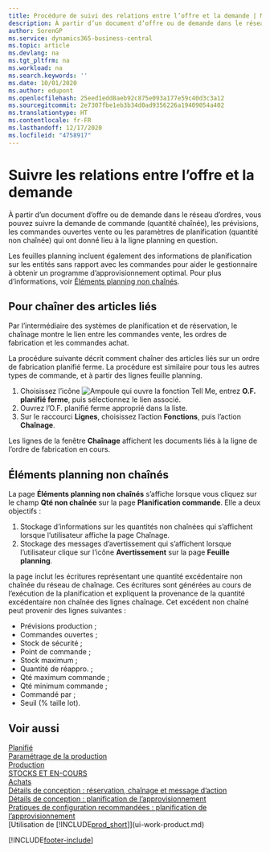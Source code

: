 ```yaml
---
title: Procédure de suivi des relations entre l’offre et la demande | Microsoft Docs
description: À partir d’un document d’offre ou de demande dans le réseau d’ordres, vous pouvez suivre la demande de commande (quantité chaînée), les prévisions, les commandes ouvertes vente ou les paramètres de planification (quantité non chaînée) qui ont donné lieu à la ligne planning en question.
author: SorenGP
ms.service: dynamics365-business-central
ms.topic: article
ms.devlang: na
ms.tgt_pltfrm: na
ms.workload: na
ms.search.keywords: ''
ms.date: 10/01/2020
ms.author: edupont
ms.openlocfilehash: 25eed1edd8aeb92c875e093a177e59c40d3c3a12
ms.sourcegitcommit: 2e7307fbe1eb3b34d0ad9356226a19409054a402
ms.translationtype: HT
ms.contentlocale: fr-FR
ms.lasthandoff: 12/17/2020
ms.locfileid: "4758917"
---
```

# <a name="track-relations-between-demand-and-supply"></a>Suivre les relations entre l’offre et la demande
À partir d’un document d’offre ou de demande dans le réseau d’ordres, vous pouvez suivre la demande de commande (quantité chaînée), les prévisions, les commandes ouvertes vente ou les paramètres de planification (quantité non chaînée) qui ont donné lieu à la ligne planning en question.

Les feuilles planning incluent également des informations de planification sur les entités sans rapport avec les commandes pour aider le gestionnaire à obtenir un programme d’approvisionnement optimal. Pour plus d’informations, voir [Éléments planning non chaînés](production-how-track-demand-supply.md#untracked-planning-elements).

## <a name="to-track-linked-items"></a>Pour chaîner des articles liés
Par l’intermédiaire des systèmes de planification et de réservation, le chaînage montre le lien entre les commandes vente, les ordres de fabrication et les commandes achat.

La procédure suivante décrit comment chaîner des articles liés sur un ordre de fabrication planifié ferme. La procédure est similaire pour tous les autres types de commande, et à partir des lignes feuille planning.

1. Choisissez l’icône ![Ampoule qui ouvre la fonction Tell Me](media/ui-search/search_small.png "Dites-moi ce que vous voulez faire"), entrez **O.F. planifié ferme**, puis sélectionnez le lien associé.
2. Ouvrez l’O.F. planifié ferme approprié dans la liste.
3. Sur le raccourci **Lignes**, choisissez l’action **Fonctions**, puis l’action **Chaînage**.

Les lignes de la fenêtre **Chaînage** affichent les documents liés à la ligne de l’ordre de fabrication en cours.

## <a name="untracked-planning-elements"></a>Éléments planning non chaînés
La page **Éléments planning non chaînés** s’affiche lorsque vous cliquez sur le champ **Qté non chaînée** sur la page **Planification commande**. Elle a deux objectifs :

1. Stockage d’informations sur les quantités non chaînées qui s’affichent lorsque l’utilisateur affiche la page Chaînage.
2. Stockage des messages d’avertissement qui s’affichent lorsque l’utilisateur clique sur l’icône **Avertissement** sur la page **Feuille planning**.

la page inclut les écritures représentant une quantité excédentaire non chaînée du réseau de chaînage. Ces écritures sont générées au cours de l’exécution de la planification et expliquent la provenance de la quantité excédentaire non chaînée des lignes chaînage. Cet excédent non chaîné peut provenir des lignes suivantes :

- Prévisions production ;
- Commandes ouvertes ;
- Stock de sécurité ;
- Point de commande ;
- Stock maximum ;
- Quantité de réappro. ;
- Qté maximum commande ;
- Qté minimum commande ;
- Commandé par ;
- Seuil (% taille lot).

## <a name="see-also"></a>Voir aussi  
[Planifié](production-planning.md)   
[Paramétrage de la production](production-configure-production-processes.md)  
[Production](production-manage-manufacturing.md)    
[STOCKS ET EN-COURS](inventory-manage-inventory.md)  
[Achats](purchasing-manage-purchasing.md)  
[Détails de conception : réservation, chaînage et message d’action](design-details-reservation-order-tracking-and-action-messaging.md)  
[Détails de conception : planification de l’approvisionnement](design-details-supply-planning.md)   
[Pratiques de configuration recommandées : planification de l’approvisionnement](setup-best-practices-supply-planning.md)  
[Utilisation de [!INCLUDE[prod_short](includes/prod_short.md)]](ui-work-product.md)


[!INCLUDE[footer-include](includes/footer-banner.md)]